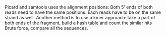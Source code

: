 Picard and samtools uses the alignment positions:
	Both 5' ends of both reads need to have the same positions. 
	Each reads have to be on the same strand as well.
Another method is to use a kmer approach: 
	take a part of both ends of the fragment, build a hash table and count the similar hits
Brute force, compare all the sequences.

